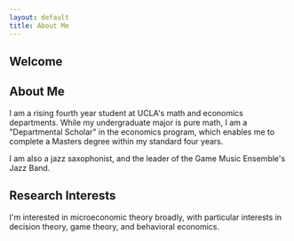```yaml
---
layout: default
title: About Me
---
```


## Welcome

## About Me
I am a rising fourth year student at UCLA's math and economics departments. While my undergraduate major is pure math, I am a "Departmental Scholar" in the economics program, which enables me to complete a Masters degree within my standard four years. 

I am also a jazz saxophonist, and the leader of the Game Music Ensemble's Jazz Band. 

## Research Interests
I'm interested in microeconomic theory broadly, with particular interests in decision theory, game theory, and behavioral economics. 